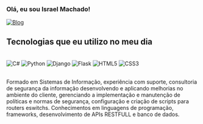 

### Olá, eu sou Israel Machado!

[![Blog](https://img.shields.io/badge/LinkedIn-0077B5?style=for-the-badge&logo=linkedin&logoColor=white)](https://www.linkedin.com/in/israel-machado-954455181/)

## Tecnologias que eu utilizo no meu dia


<div style="display: inline-block;"><br/>
    <img align="center" alt="C#" src="https://img.shields.io/badge/C%23-239120?style=for-the-badge&logo=c-sharp&logoColor=white">
    <img align="center" alt="Python" src="https://img.shields.io/badge/Python-14354C?style=for-the-badge&logo=python&logoColor=white"/>
    <img align="center" alt="Django" src="https://img.shields.io/badge/Django-092E20?style=for-the-badge&logo=django&logoColor=white"/>
    <img align="center" alt="Flask" src="https://img.shields.io/badge/Flask-000000?style=for-the-badge&logo=flask&logoColor=white"/>
    <img align="center" alt="HTML5" src="https://img.shields.io/badge/HTML5-E34F26?style=for-the-badge&logo=html5&logoColor=white"/>
    <img align="center" alt="CSS3" src="https://img.shields.io/badge/CSS3-1572B6?style=for-the-badge&logo=css3&logoColor=white"/>
    
</div><br/>

<br>

Formado em Sistemas de Informação, experiência com suporte, consultoria de segurança da informação desenvolvendo e aplicando melhorias no ambiente do cliente, gerenciando a implementação e manutenção de políticas e normas de segurança, configuração e criação de scripts para routers eswitchs. Conhecimentos em linguagens de programação, frameworks, desenvolvimento de APIs RESTFULL e banco de dados.
